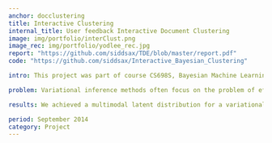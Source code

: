 ```yaml
---
anchor: docclustering
title: Interactive Clustering
internal_title: User feedback Interactive Document Clustering   
image: img/portfolio/interClust.png
image_rec: img/portfolio/yodlee_rec.jpg
report: "https://github.com/siddsax/TDE/blob/master/report.pdf"
code: "https://github.com/siddsax/Interactive_Bayesian_Clustering"  

intro: This project was part of course CS698S, Bayesian Machine Learning in the spring semester of 2017. The motivation for this was that Variational Inference is one of the most central things in Bayesian Machine Learning with extensive mathematics. Even after its advantage of being fast, it takes a lot of assumptions on the posterior distribution. We talked this problem in this work to get more diverse and complex distributions. 

problem: Variational inference methods often focus on the problem of efficient model optimization, with little emphasis on the choice of the approximating posterior. In this paper, we review and implement the various methods that enable us to develop a rich family of approximating posteriors. We show that one particular method employing transformations on distributions results in developing very rich and complex posterior approximation. We analyze its performance on the MNIST dataset by implementing with a Variational Autoencoder and demonstrate its effectiveness in learning better posterior distributions.

results: We achieved a multimodal latent distribution for a variational auto-encoder as opposed to the unimodal normal distribution. We used the  MNIST handwriting dataset which is a multi-class dataset with 10 classes and observed distinct modes for different archetypes of digits, proving the hypotheisis as well as increase in the diversity of the distribution with the increase in the number of transformation layers i.e. increasing its complexity.

period: September 2014
category: Project
---
```

